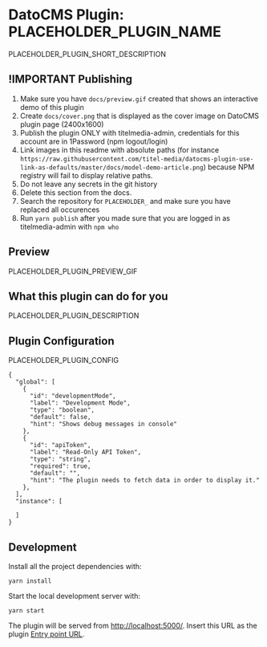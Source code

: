 # DatoCMS Plugin: PLACEHOLDER_PLUGIN_NAME

PLACEHOLDER_PLUGIN_SHORT_DESCRIPTION

## !IMPORTANT Publishing

1. Make sure you have `docs/preview.gif` created that shows an interactive demo of this plugin
2. Create `docs/cover.png` that is displayed as the cover image on DatoCMS plugin page (2400x1600)
3. Publish the plugin ONLY with titelmedia-admin, credentials for this account are in 1Password (npm logout/login)
4. Link images in this readme with absolute paths (for instance `https://raw.githubusercontent.com/titel-media/datocms-plugin-use-link-as-defaults/master/docs/model-demo-article.png`) because NPM registry will fail to display relative paths.
5. Do not leave any secrets in the git history
6. Delete this section from the docs.
7. Search the repository for `PLACEHOLDER_` and make sure you have replaced all occurences
8. Run `yarn publish` after you made sure that you are logged in as titelmedia-admin with `npm who`

## Preview

PLACEHOLDER_PLUGIN_PREVIEW_GIF

## What this plugin can do for you

PLACEHOLDER_PLUGIN_DESCRIPTION

## Plugin Configuration

PLACEHOLDER_PLUGIN_CONFIG

```
{
  "global": [
    {
      "id": "developmentMode",
      "label": "Development Mode",
      "type": "boolean",
      "default": false,
      "hint": "Shows debug messages in console"
    },
    {
      "id": "apiToken",
      "label": "Read-Only API Token",
      "type": "string",
      "required": true,
      "default": "",
      "hint": "The plugin needs to fetch data in order to display it."
    },
  ],
  "instance": [

  ]
}
```

## Development

Install all the project dependencies with:

```
yarn install
```

Start the local development server with:

```
yarn start
```

The plugin will be served from [http://localhost:5000/](http://localhost:5000/). Insert this URL as the plugin [Entry point URL](https://www.datocms.com/docs/plugins/creating-a-new-plugin/).
